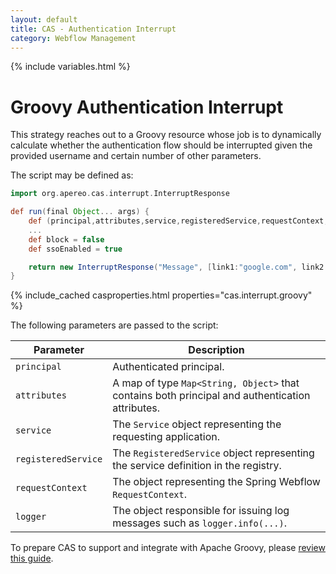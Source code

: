 ```yaml
---
layout: default
title: CAS - Authentication Interrupt
category: Webflow Management
---
```


{% include variables.html %}

# Groovy Authentication Interrupt

This strategy reaches out to a Groovy resource whose job is to dynamically 
calculate whether the authentication flow should be interrupted given the 
provided username and certain number of other parameters.

The script may be defined as:

```groovy
import org.apereo.cas.interrupt.InterruptResponse

def run(final Object... args) {
    def (principal,attributes,service,registeredService,requestContext,logger) = args
    ...
    def block = false
    def ssoEnabled = true

    return new InterruptResponse("Message", [link1:"google.com", link2:"yahoo.com"], block, ssoEnabled)
}
```

{% include_cached casproperties.html properties="cas.interrupt.groovy" %}

The following parameters are passed to the script:

| Parameter           | Description                                                                                     |
|---------------------|-------------------------------------------------------------------------------------------------|
| `principal`         | Authenticated principal.                                                                        |
| `attributes`        | A map of type `Map<String, Object>` that contains both principal and authentication attributes. |
| `service`           | The `Service` object representing the requesting application.                                   |
| `registeredService` | The `RegisteredService` object representing the service definition in the registry.             |
| `requestContext`    | The object representing the Spring Webflow `RequestContext`.                                    |
| `logger`            | The object responsible for issuing log messages such as `logger.info(...)`.                     |

To prepare CAS to support and integrate with Apache Groovy, please [review this guide](../integration/Apache-Groovy-Scripting.html).
